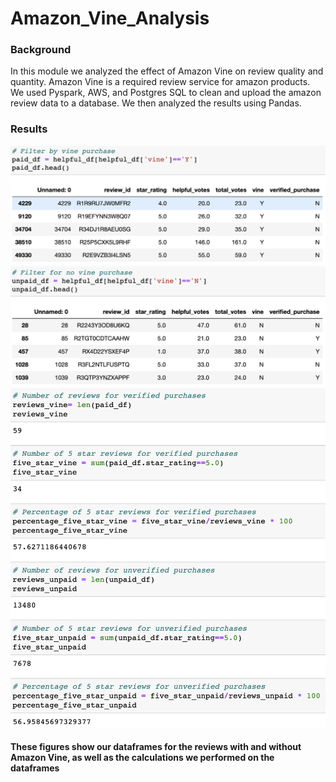 # Amazon_Vine_Analysis

### Background
In this module we analyzed the effect of Amazon Vine on review quality and quantity. Amazon Vine is a required review service for amazon products. We used Pyspark, AWS, and Postgres SQL to clean and upload the amazon review data to a database. We then analyzed the results using Pandas.

### Results
![Have Vine](https://github.com/shaneabbley/Amazon_Vine_Analysis/blob/main/Resources/VineYes.png)
![Do Not Have Vine](https://github.com/shaneabbley/Amazon_Vine_Analysis/blob/main/Resources/VineNo.png)
![Calculations](https://github.com/shaneabbley/Amazon_Vine_Analysis/blob/main/Resources/Calcs.png)
#### These figures show our dataframes for the reviews with and without Amazon Vine, as well as the calculations we performed on the dataframes
